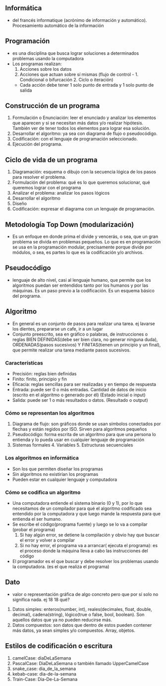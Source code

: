 ## Informática
- del francés informatique (acrónimo de información y automático). Procesamiento automático de la información

## Programación
- es una disciplina que busca lograr soluciones a determinados problemas usando la computadora
- Los programas realizan:
  1. Acciones sobre los datos
  2. Acciones que actuan sobre sí mismas (flujo de control - 1. Condicional o bifurcación  2. Ciclo o iteración)
  - Cada acción debe tener 1 solo punto de entrada y 1 solo punto de salida

## Construcción de un programa
1. Formulación o Enunciación: leer el enunciado y analizar los elementos que aparecen y si se necesitan más datos y/o realizar hipótesis. También ver de tener todos los elementos para lograr esa solución.
2. Desarrollar el algoritmo: ya sea con diagrama de flujo o pseudocódigo.
3. Codificación: con el lenguaje de programación seleccionado.
4. Ejecución del programa.

## Ciclo de vida de un programa
1. Diagramación: esquema o dibujo con la secuencia lógica de los pasos para resolver el problema.
  1. Formulación del problema:  qué es lo que queremos solucionar, qué queremos lograr con el programa
  2. Analizar el problema: analizar los pasos lógicos 
  3. Desarrollar el algoritmo
  4. Diseño
2. Codificación: expresar el diagrama con un lenguaje de programación.

## Metodología Top Down (modularización)
- Es un enfoque en donde prima el divide y vencerás, o sea, que un gran problema se divida en problemas pequeños. Lo que es en programación se usa en la programación modular, precisamente porque divide por módulos, o sea, es partes lo que es la codificación y/o archivos.

## Pseudocódigo
- lenguaje de alto nivel, casi al lenguaje humano, que permite que los algoritmos puedan ser entendidos tanto por los humanos y por las máquinas. Es un paso previo a la codificación. Es un esquema básico del programa.

## Algoritmo
- En general es un conjunto de pasos para realizar una tarea. ej  lavarse los dientes, prepararse un cafe, ir a un lugar
- Conjunto preescrito, sea en gráfico o palabras, de instrucciones o reglas BIEN DEFINIDAS(debe ser bien clara, no generar ninguna duda), ORDENADAS(pasos sucesivos) Y FINITAS(tienen un principio y un final), que permite realizar una tarea mediante pasos sucesivos.
### Características
- Precisión: reglas bien definidas
- Finito: finito, principio y fin
- Eficacia: reglas sencillas para ser realizadas y en tiempo de respuesta
- Entrada: puede ser 0 o más entradas. Cantidad de datos de inicio (escrito en el algoritmo o generado por él) (Estado inicial o input)
- Salida: puede ser 1 o más resultados o datos. (Resultado o output)

### Cómo se representan los algoritmos
1. Diagrama de flujo: son gráficos donde se usan símbolos conectados por flechas y están regidos por ISO. Sirven para algoritmos pequeños
2. Pseudocódigo: forma escrita de un algoritmo para que una persona lo entienda y lo pueda usar en cualquier lenguaje de programación
3. Sistemas formales 4. Variables  5. Estructuras secuenciales

### Los algoritmos en informática
- Son los que permiten diseñar los programas
- Sin algoritmos no existirían los programas
- Pueden estar en cualquier lenguaje y computadora

### Cómo se codifica un algoritmo
- Una computadora entiende el sistema binario (0 y 1), por lo que necesitamos de un compilador para qué el algoritmo codificado sea entendido por la computadora y que luego mande la respuesta para que entienda el ser humano.
- Se escribe el código(programa fuente) y luego se lo va a compilar (probar el programa)
  1. Si hay algún error, se detiene la compilación y obvio hay que buscar el error y volver a compilar
  2. Si no hay error, el programa va a arrancar( ejecuta el programa): es el proceso donde la máquina lleva a cabo las instrucciones del código
- El programador es el que buscar y debe resolver los problemas usando la computadora. (es el que realiza el programa)


## Dato
- valor o representación gráfica de algo concreto pero que por sí solo no significa nada. ej 18  18 qué?
1. Datos simples: enteros(number, int), reales(decimales, float, double, decimal), cadena(string), lógico(true o false, bool, boolean). Son aquellos datos que ya no pueden reducirse más.
2. Datos compuestos: son datos que dentro de estos pueden contener más datos, ya sean simples y/o compuestos. Array, objetos.

## Estilos de codificación o escritura
1. camelCase: diaDeLaSemana
2. PascalCase: DiaDeLaSemana  o también llamado UpperCamelCase
3. snake_case: dia_de_la_semana
4. kebab-case: dia-de-la-semana
5. Train-Case: Dia-De-La-Semana
